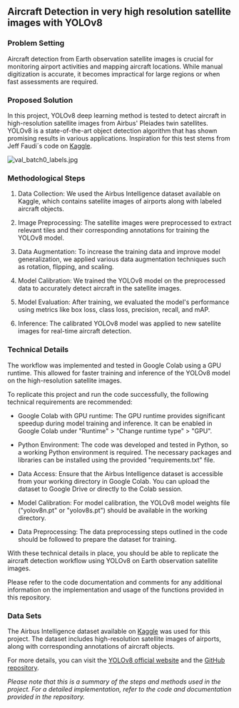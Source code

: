 ## Aircraft Detection in very high resolution satellite images with YOLOv8

### Problem Setting
Aircraft detection from Earth observation satellite images is crucial for monitoring airport activities and mapping aircraft locations. While manual digitization is accurate, it becomes impractical for large regions or when fast assessments are required.

### Proposed Solution
In this project, YOLOv8 deep learning method is tested to detect aircraft in high-resolution satellite images from Airbus' Pleiades twin satellites. YOLOv8 is a state-of-the-art object detection algorithm that has shown promising results in various applications. Inspiration for this test stems from Jeff Faudi´s code on [Kaggle](https://www.kaggle.com/code/jeffaudi/aircraft-detection-with-yolov5).

![val_batch0_labels.jpg](images/Aircraft_predictions.png)

### Methodological Steps
1. Data Collection: We used the Airbus Intelligence dataset available on Kaggle, which contains satellite images of airports along with labeled aircraft objects.

2. Image Preprocessing: The satellite images were preprocessed to extract relevant tiles and their corresponding annotations for training the YOLOv8 model.

3. Data Augmentation: To increase the training data and improve model generalization, we applied various data augmentation techniques such as rotation, flipping, and scaling.

4. Model Calibration: We trained the YOLOv8 model on the preprocessed data to accurately detect aircraft in the satellite images.

5. Model Evaluation: After training, we evaluated the model's performance using metrics like box loss, class loss, precision, recall, and mAP.

6. Inference: The calibrated YOLOv8 model was applied to new satellite images for real-time aircraft detection.

### Technical Details
The workflow was implemented and tested in Google Colab using a GPU runtime. This allowed for faster training and inference of the YOLOv8 model on the high-resolution satellite images.

To replicate this project and run the code successfully, the following technical requirements are recommended:

- Google Colab with GPU runtime: The GPU runtime provides significant speedup during model training and inference. It can be enabled in Google Colab under "Runtime" > "Change runtime type" > "GPU".

- Python Environment: The code was developed and tested in Python, so a working Python environment is required. The necessary packages and libraries can be installed using the provided "requirements.txt" file.

- Data Access: Ensure that the Airbus Intelligence dataset is accessible from your working directory in Google Colab. You can upload the dataset to Google Drive or directly to the Colab session.

- Model Calibration: For model calibration, the YOLOv8 model weights file ("yolov8n.pt" or "yolov8s.pt") should be available in the working directory.

- Data Preprocessing: The data preprocessing steps outlined in the code should be followed to prepare the dataset for training.

With these technical details in place, you should be able to replicate the aircraft detection workflow using YOLOv8 on Earth observation satellite images.

Please refer to the code documentation and comments for any additional information on the implementation and usage of the functions provided in this repository.

### Data Sets
The Airbus Intelligence dataset available on [Kaggle](https://www.kaggle.com/datasets/airbusgeo/airbus-aircrafts-sample-dataset) was used for this project. The dataset includes high-resolution satellite images of airports, along with corresponding annotations of aircraft objects.

For more details, you can visit the [YOLOv8 official website](https://ultralytics.com/yolov8) and the [GitHub repository](https://github.com/ultralytics/ultralytics).

*Please note that this is a summary of the steps and methods used in the project. For a detailed implementation, refer to the code and documentation provided in the repository.*
